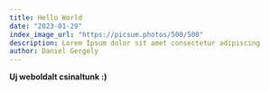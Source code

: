 ```yaml
---
title: Hello World
date: "2023-01-29"
index_image_url: "https://picsum.photos/500/500"
description: Lorem Ipsum dolor sit amet consectetur adipiscing
author: Daniel Gergely
---
```


**Uj weboldalt csinaltunk :)**